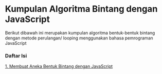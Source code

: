 # Kumpulan Algoritma Bintang dengan JavaScript
Berikut dibawah ini merupakan kumpulan algoritma bentuk-bentuk bintang dengan metode perulangan/ looping menggunakan bahasa pemrograman JavaScript
### Daftar Isi
[1. Membuat Aneka Bentuk Bintang dengan JavaScript](https://github.com/abdanzamzam/Kumpulan-Soal-Algoritma-dengan-JavaScript/tree/main/String)
